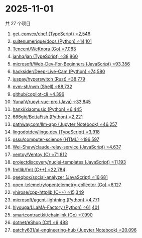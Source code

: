 # 2025-11-01

共 27 个项目

<!-- BEGIN GITHUB -->
<!-- 最后更新时间 2025-11-01 20:15:22 +0800 -->
1. [get-convex/chef (TypeScript) ⭐2,546](https://github.com/get-convex/chef)
1. [suitenumerique/docs (Python) ⭐14,101](https://github.com/suitenumerique/docs)
1. [Tencent/WeKnora (Go) ⭐7,083](https://github.com/Tencent/WeKnora)
1. [janhq/jan (TypeScript) ⭐38,860](https://github.com/janhq/jan)
1. [microsoft/Web-Dev-For-Beginners (JavaScript) ⭐93,356](https://github.com/microsoft/Web-Dev-For-Beginners)
1. [hacksider/Deep-Live-Cam (Python) ⭐74,580](https://github.com/hacksider/Deep-Live-Cam)
1. [juspay/hyperswitch (Rust) ⭐38,779](https://github.com/juspay/hyperswitch)
1. [nvm-sh/nvm (Shell) ⭐88,732](https://github.com/nvm-sh/nvm)
1. [github/copilot-cli ⭐4,396](https://github.com/github/copilot-cli)
1. [YunaiV/ruoyi-vue-pro (Java) ⭐33,845](https://github.com/YunaiV/ruoyi-vue-pro)
1. [hanxi/xiaomusic (Python) ⭐6,445](https://github.com/hanxi/xiaomusic)
1. [666ghj/BettaFish (Python) ⭐2,221](https://github.com/666ghj/BettaFish)
1. [pathwaycom/llm-app (Jupyter Notebook) ⭐46,257](https://github.com/pathwaycom/llm-app)
1. [lingodotdev/lingo.dev (TypeScript) ⭐3,918](https://github.com/lingodotdev/lingo.dev)
1. [ossu/computer-science (HTML) ⭐196,597](https://github.com/ossu/computer-science)
1. [Wei-Shaw/claude-relay-service (JavaScript) ⭐4,637](https://github.com/Wei-Shaw/claude-relay-service)
1. [ventoy/Ventoy (C) ⭐71,812](https://github.com/ventoy/Ventoy)
1. [projectdiscovery/nuclei-templates (JavaScript) ⭐11,193](https://github.com/projectdiscovery/nuclei-templates)
1. [fmtlib/fmt (C++) ⭐22,784](https://github.com/fmtlib/fmt)
1. [qeeqbox/social-analyzer (JavaScript) ⭐16,681](https://github.com/qeeqbox/social-analyzer)
1. [open-telemetry/opentelemetry-collector (Go) ⭐6,127](https://github.com/open-telemetry/opentelemetry-collector)
1. [yhirose/cpp-httplib (C++) ⭐15,349](https://github.com/yhirose/cpp-httplib)
1. [microsoft/agent-lightning (Python) ⭐4,771](https://github.com/microsoft/agent-lightning)
1. [hiyouga/LLaMA-Factory (Python) ⭐61,401](https://github.com/hiyouga/LLaMA-Factory)
1. [smartcontractkit/chainlink (Go) ⭐7,990](https://github.com/smartcontractkit/chainlink)
1. [dotnet/eShop (C#) ⭐9,488](https://github.com/dotnet/eShop)
1. [patchy631/ai-engineering-hub (Jupyter Notebook) ⭐20,096](https://github.com/patchy631/ai-engineering-hub)
<!-- END GITHUB -->